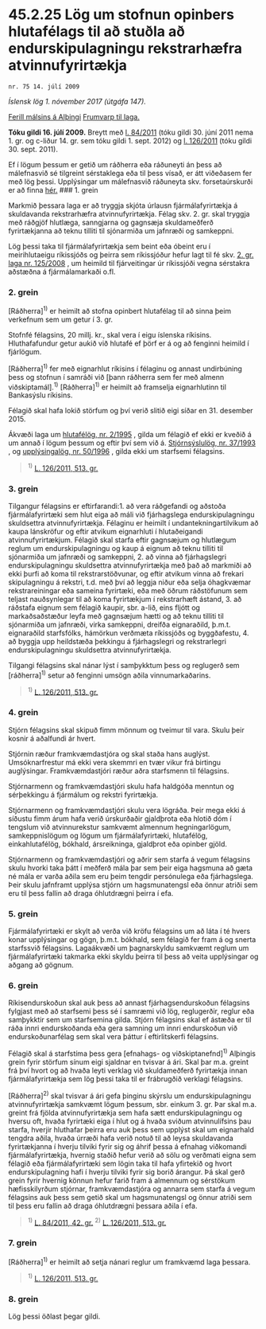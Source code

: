 # 45.2.25 Lög um stofnun opinbers hlutafélags til að stuðla að endurskipulagningu rekstrarhæfra atvinnufyrirtækja

`nr. 75 14. júlí 2009`

_Íslensk lög 1. nóvember 2017 (útgáfa 147)._

[Ferill málsins á Alþingi](https://www.althingi.is/thingstorf/thingmalalistar-eftir-thingum/ferill/?ltg=137&mnr=1)
[Frumvarp til laga.](https://www.althingi.is/altext/137/s/0001.html)

**Tóku gildi 16. júlí 2009.**
Breytt með
[l. 84/2011](https://althingi.is/altext/stjt/2011.084.html) (tóku gildi 30. júní 2011 nema 1. gr. og c-liður 14. gr. sem tóku gildi 1. sept. 2012) og
[l. 126/2011](https://althingi.is/altext/stjt/2011.126.html) (tóku gildi 30. sept. 2011).

Ef í lögum þessum er getið um ráðherra eða ráðuneyti án þess að málefnasvið sé tilgreint sérstaklega eða til þess vísað, er átt viðeðasem fer með lög þessi. Upplýsingar um málefnasvið ráðuneyta skv. forsetaúrskurði er að finna [hér.](2017015.md) ### 1. grein



Markmið þessara laga er að tryggja skjóta úrlausn fjármálafyrirtækja á skuldavanda rekstrarhæfra atvinnufyrirtækja. Félag skv. 2. gr. skal tryggja með ráðgjöf hlutlæga, sanngjarna og gagnsæja skuldameðferð fyrirtækjanna að teknu tilliti til sjónarmiða um jafnræði og samkeppni.

Lög þessi taka til fjármálafyrirtækja sem beint eða óbeint eru í meirihlutaeigu ríkissjóðs og þeirra sem ríkissjóður hefur lagt til fé skv. [2. gr. laga nr. 125/2008](2008125.md#G2) , um heimild til fjárveitingar úr ríkissjóði vegna sérstakra aðstæðna á fjármálamarkaði o.fl.

### 2. grein



[Ráðherra]<sup>1)</sup> er heimilt að stofna opinbert hlutafélag til að sinna þeim verkefnum sem um getur í 3. gr.

Stofnfé félagsins, 20 millj. kr., skal vera í eigu íslenska ríkisins. Hluthafafundur getur aukið við hlutafé ef þörf er á og að fenginni heimild í fjárlögum.

[Ráðherra]<sup>1)</sup> fer með eignarhlut ríkisins í félaginu og annast undirbúning þess og stofnun í samráði við [þann ráðherra sem fer með almenn viðskiptamál].<sup>1)</sup> [Ráðherra]<sup>1)</sup> er heimilt að framselja eignarhlutinn til Bankasýslu ríkisins.

Félagið skal hafa lokið störfum og því verið slitið eigi síðar en 31. desember 2015.

Ákvæði laga um [hlutafélög, nr. 2/1995](1995002.md) , gilda um félagið ef ekki er kveðið á um annað í lögum þessum og eftir því sem við á. [Stjórnsýslulög, nr. 37/1993](1993037.md) , og [upplýsingalög, nr. 50/1996](1996050.md) , gilda ekki um starfsemi félagsins.

> <sup>1)</sup> [L. 126/2011, 513. gr.](https://althingi.is/altext/stjt/2011.126.html)

### 3. grein



Tilgangur félagsins er eftirfarandi:1. að vera ráðgefandi og aðstoða fjármálafyrirtæki sem hlut eiga að máli við fjárhagslega endurskipulagningu skuldsettra atvinnufyrirtækja. Félaginu er heimilt í undantekningartilvikum að kaupa lánskröfur og eftir atvikum eignarhluti í hlutaðeigandi atvinnufyrirtækjum. Félagið skal starfa eftir gagnsæjum og hlutlægum reglum um endurskipulagningu og kaup á eignum að teknu tilliti til sjónarmiða um jafnræði og samkeppni,
2. að vinna að fjárhagslegri endurskipulagningu skuldsettra atvinnufyrirtækja með það að markmiði að ekki þurfi að koma til rekstrarstöðvunar, og eftir atvikum vinna að frekari skipulagningu á rekstri, t.d. með því að leggja niður eða selja óhagkvæmar rekstrareiningar eða sameina fyrirtæki, eða með öðrum ráðstöfunum sem teljast nauðsynlegar til að koma fyrirtækjum í rekstrarhæft ástand,
3. að ráðstafa eignum sem félagið kaupir, sbr. a-lið, eins fljótt og markaðsaðstæður leyfa með gagnsæjum hætti og að teknu tilliti til sjónarmiða um jafnræði, virka samkeppni, dreifða eignaraðild, þ.m.t. eignaraðild starfsfólks, hámörkun verðmæta ríkissjóðs og byggðafestu,
4. að byggja upp heildstæða þekkingu á fjárhagslegri og rekstrarlegri endurskipulagningu skuldsettra atvinnufyrirtækja.

Tilgangi félagsins skal nánar lýst í samþykktum þess og reglugerð sem [ráðherra]<sup>1)</sup> setur að fenginni umsögn aðila vinnumarkaðarins.

> <sup>1)</sup> [L. 126/2011, 513. gr.](https://althingi.is/altext/stjt/2011.126.html)

### 4. grein



Stjórn félagsins skal skipuð fimm mönnum og tveimur til vara. Skulu þeir kosnir á aðalfundi ár hvert.

Stjórnin ræður framkvæmdastjóra og skal staða hans auglýst. Umsóknarfrestur má ekki vera skemmri en tvær vikur frá birtingu auglýsingar. Framkvæmdastjóri ræður aðra starfsmenn til félagsins.

Stjórnarmenn og framkvæmdastjóri skulu hafa haldgóða menntun og sérþekkingu á fjármálum og rekstri fyrirtækja.

Stjórnarmenn og framkvæmdastjóri skulu vera lögráða. Þeir mega ekki á síðustu fimm árum hafa verið úrskurðaðir gjaldþrota eða hlotið dóm í tengslum við atvinnurekstur samkvæmt almennum hegningarlögum, samkeppnislögum og lögum um fjármálafyrirtæki, hlutafélög, einkahlutafélög, bókhald, ársreikninga, gjaldþrot eða opinber gjöld.

Stjórnarmenn og framkvæmdastjóri og aðrir sem starfa á vegum félagsins skulu hvorki taka þátt í meðferð mála þar sem þeir eiga hagsmuna að gæta né mála er varða aðila sem eru þeim tengdir persónulega eða fjárhagslega. Þeir skulu jafnframt upplýsa stjórn um hagsmunatengsl eða önnur atriði sem eru til þess fallin að draga óhlutdrægni þeirra í efa.

### 5. grein



Fjármálafyrirtæki er skylt að verða við kröfu félagsins um að láta í té hvers konar upplýsingar og gögn, þ.m.t. bókhald, sem félagið fer fram á og snerta starfssvið félagsins. Lagaákvæði um þagnarskyldu samkvæmt reglum um fjármálafyrirtæki takmarka ekki skyldu þeirra til þess að veita upplýsingar og aðgang að gögnum.

### 6. grein

Ríkisendurskoðun skal auk þess að annast fjárhagsendurskoðun félagsins fylgjast með að starfsemi þess sé í samræmi við lög, reglugerðir, reglur eða samþykktir sem um starfsemina gilda. Stjórn félagsins skal ef ástæða er til ráða innri endurskoðanda eða gera samning um innri endurskoðun við endurskoðunarfélag sem skal vera þáttur í eftirlitskerfi félagsins.

Félagið skal á starfstíma þess gera [efnahags- og viðskiptanefnd]<sup>1)</sup> Alþingis grein fyrir störfum sínum eigi sjaldnar en tvisvar á ári. Skal þar m.a. greint frá því hvort og að hvaða leyti verklag við skuldameðferð fyrirtækja innan fjármálafyrirtækja sem lög þessi taka til er frábrugðið verklagi félagsins.

[Ráðherra]<sup>2)</sup> skal tvisvar á ári gefa þinginu skýrslu um endurskipulagningu atvinnufyrirtækja samkvæmt lögum þessum, sbr. einkum 3. gr. Þar skal m.a. greint frá fjölda atvinnufyrirtækja sem hafa sætt endurskipulagningu og hversu oft, hvaða fyrirtæki eiga í hlut og á hvaða sviðum atvinnulífsins þau starfa, hverjir hluthafar þeirra eru auk þess sem upplýst skal um eignarhald tengdra aðila, hvaða úrræði hafa verið notuð til að leysa skuldavanda fyrirtækjanna í hverju tilviki fyrir sig og áhrif þessa á efnahag viðkomandi fjármálafyrirtækja, hvernig staðið hefur verið að sölu og verðmati eigna sem félagið eða fjármálafyrirtæki sem lögin taka til hafa yfirtekið og hvort endurskipulagning hafi í hverju tilviki fyrir sig borið árangur. Þá skal gerð grein fyrir hvernig könnun hefur farið fram á almennum og sérstökum hæfisskilyrðum stjórnar, framkvæmdastjóra og annarra sem starfa á vegum félagsins auk þess sem getið skal um hagsmunatengsl og önnur atriði sem til þess eru fallin að draga óhlutdrægni þessara aðila í efa.

> <sup>1)</sup> [L. 84/2011, 42. gr.](https://althingi.is/altext/stjt/2011.084.html) <sup>2)</sup> [L. 126/2011, 513. gr.](https://althingi.is/altext/stjt/2011.126.html)

### 7. grein



[Ráðherra]<sup>1)</sup> er heimilt að setja nánari reglur um framkvæmd laga þessara.

> <sup>1)</sup> [L. 126/2011, 513. gr.](https://althingi.is/altext/stjt/2011.126.html)

### 8. grein

Lög þessi öðlast þegar gildi.
